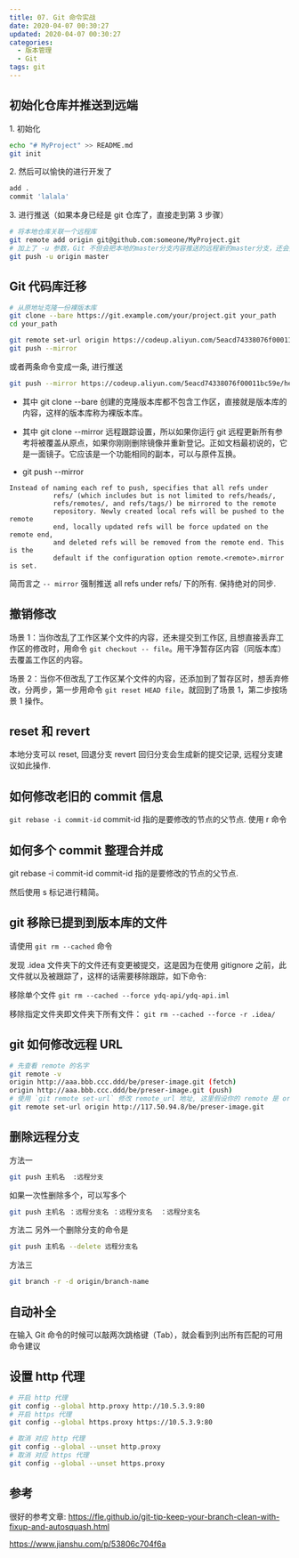```yaml
---
title: 07. Git 命令实战
date: 2020-04-07 00:30:27
updated: 2020-04-07 00:30:27
categories:
  - 版本管理
  - Git
tags: git
---
```


## 初始化仓库并推送到远端

1\. 初始化

```bash
echo "# MyProject" >> README.md
git init
```

2\. 然后可以愉快的进行开发了

```bash
add .
commit 'lalala'
```

3\. 进行推送（如果本身已经是 git 仓库了，直接走到第 3 步骤）

```sh
# 将本地仓库关联一个远程库
git remote add origin git@github.com:someone/MyProject.git
# 加上了 -u 参数，Git 不但会把本地的master分支内容推送的远程新的master分支，还会把本地的 master 分支和远程的 master 分支关联起来，在以后的推送或者拉取时就可以简化命令
git push -u origin master
```

<!-- more -->

## Git 代码库迁移

```sh
# 从原地址克隆一份裸版本库
git clone --bare https://git.example.com/your/project.git your_path
cd your_path
```

```sh
git remote set-url origin https://codeup.aliyun.com/5eacd74338076f00011bc59e/hexo-src.git
git push --mirror
```

或者两条命令变成一条, 进行推送

```sh
git push --mirror https://codeup.aliyun.com/5eacd74338076f00011bc59e/hexo-src.git
```

- 其中 git clone --bare 创建的克隆版本库都不包含工作区，直接就是版本库的内容，这样的版本库称为裸版本库。
- 其中 git clone --mirror 远程跟踪设置，所以如果你运行 git 远程更新所有参考将被覆盖从原点，如果你刚刚删除镜像并重新登记。正如文档最初说的，它是一面镜子。它应该是一个功能相同的副本，可以与原件互换。

- git push --mirror

```text
Instead of naming each ref to push, specifies that all refs under
           refs/ (which includes but is not limited to refs/heads/,
           refs/remotes/, and refs/tags/) be mirrored to the remote
           repository. Newly created local refs will be pushed to the remote
           end, locally updated refs will be force updated on the remote end,
           and deleted refs will be removed from the remote end. This is the
           default if the configuration option remote.<remote>.mirror is set.
```

简而言之 `-- mirror` 强制推送 all refs under refs/ 下的所有. 保持绝对的同步.

## 撤销修改

场景 1：当你改乱了工作区某个文件的内容，还未提交到工作区, 且想直接丢弃工作区的修改时，用命令 `git checkout -- file`。用干净暂存区内容（同版本库）去覆盖工作区的内容。

场景 2：当你不但改乱了工作区某个文件的内容，还添加到了暂存区时，想丢弃修改，分两步，第一步用命令 `git reset HEAD file`，就回到了场景 1，第二步按场景 1 操作。

## reset 和 revert

本地分支可以 reset, 回退分支
revert 回归分支会生成新的提交记录, 远程分支建议如此操作.

## 如何修改老旧的 commit 信息

`git rebase -i commit-id`
commit-id 指的是要修改的节点的父节点.
使用 r 命令

## 如何多个 commit 整理合并成

git rebase -i commit-id
commit-id 指的是要修改的节点的父节点.

然后使用 s 标记进行精简。

## git 移除已提到到版本库的文件

请使用 `git rm --cached` 命令

发现 .idea 文件夹下的文件还有变更被提交，这是因为在使用 gitignore 之前，此文件就以及被跟踪了，这样的话需要移除跟踪，如下命令:

移除单个文件
`git rm --cached --force ydq-api/ydq-api.iml`

移除指定文件夹即文件夹下所有文件：
`git rm --cached --force -r .idea/`

## git 如何修改远程 URL

```sh
# 先查看 remote 的名字
git remote -v
origin http://aaa.bbb.ccc.ddd/be/preser-image.git (fetch)
origin http://aaa.bbb.ccc.ddd/be/preser-image.git (push)
# 使用 `git remote set-url` 修改 remote_url 地址, 这里假设你的 remote 是 origin
git remote set-url origin http://117.50.94.8/be/preser-image.git
```

## 删除远程分支

方法一

```sh
git push 主机名  :远程分支
```

如果一次性删除多个，可以写多个

```sh
git push 主机名 ：远程分支名 ：远程分支名  ：远程分支名
```

方法二
另外一个删除分支的命令是

```sh
git push 主机名 --delete 远程分支名
```

方法三

```sh
git branch -r -d origin/branch-name
```

## 自动补全

在输入 Git 命令的时候可以敲两次跳格键（Tab），就会看到列出所有匹配的可用命令建议

## 设置 http 代理

```bash
# 开启 http 代理
git config --global http.proxy http://10.5.3.9:80
# 开启 https 代理
git config --global https.proxy https://10.5.3.9:80

# 取消 对应 http 代理
git config --global --unset http.proxy
# 取消 对应 https 代理
git config --global --unset https.proxy
```

## 参考

很好的参考文章:
<https://fle.github.io/git-tip-keep-your-branch-clean-with-fixup-and-autosquash.html>

<https://www.jianshu.com/p/53806c704f6a>
